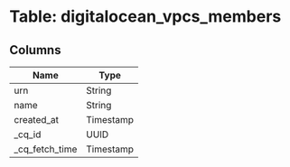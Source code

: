 
# Table: digitalocean_vpcs_members

## Columns
| Name        | Type           |
| ------------- | ------------- |
|urn|String|
|name|String|
|created_at|Timestamp|
|_cq_id|UUID|
|_cq_fetch_time|Timestamp|
